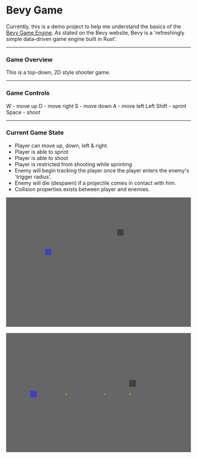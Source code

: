 # Bevy Game

Currently, this is a demo project to help me understand the basics of the 
[Bevy Game Engine](https://bevyengine.org/). As stated on the Bevy website, Bevy is a 'refreshingly simple data-driven game engine built in Rust'. 

---
### Game Overview
This is a top-down, 2D style shooter game. 

---
### Game Controls 
W - move up
D - move right
S - move down
A - move left 
Left Shift - sprint
Space - shoot

---
### Current Game State

- Player can move up, down, left & right.
- Player is able to sprint
- Player is able to shoot
- Player is restricted from shooting while sprinting
- Enemy will begin tracking the player once the player enters the enemy's 'trigger radius'.
- Enemy will die (despawn) if a projectile comes in contact with him.
- Collision properties exists between player and enemies. 

![pic1](pictures/pic1.png)

![pic2](pictures/pic2.png)